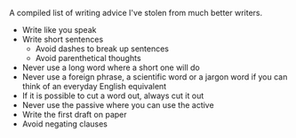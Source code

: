 A compiled list of writing advice I've stolen from much better writers.

-   Write like you speak
-   Write short sentences
    -   Avoid dashes to break up sentences
    -   Avoid parenthetical thoughts
-   Never use a long word where a short one will do
-   Never use a foreign phrase, a scientific word or a jargon word if you can think of an everyday English equivalent
-   If it is possible to cut a word out, always cut it out
-   Never use the passive where you can use the active
-   Write the first draft on paper
-   Avoid negating clauses

